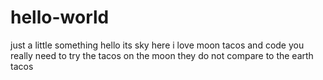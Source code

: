 # hello-world
just a little something
hello its sky here i love moon tacos and code you really need to try the tacos on the moon they do not compare to the earth tacos
